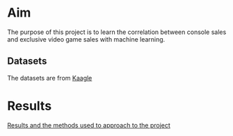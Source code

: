 # Aim 
The purpose of this project is to learn the correlation between console sales and exclusive video game sales with machine learning.

## Datasets
The datasets are from [Kaagle](https://www.kaggle.com/)

# Results
[Results and the methods used to approach to the project](https://gamesnconsolesales.wordpress.com)